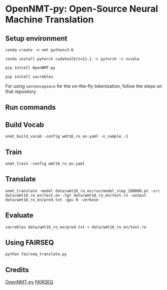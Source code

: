 # OpenNMT-py: Open-Source Neural Machine Translation

## Setup environment

```
conda create -n nmt python=3.6

conda install pytorch cudatoolkit=11.1 -c pytorch -c nvidia

pip install OpenNMT-py

pip install sacrebleu
```

For using `sentencepiece` for the on-the-fly tokenization, follow the steps on that repository


## Run commands


## Build Vocab
```
onmt_build_vocab -config wmt16_ro_en.yaml -n_sample -1
```

## Train
```
onmt_train -config wmt16_ro_en.yaml
```

## Translate
```
onmt_translate -model data/wmt16_ro_en/run/model_step_100000.pt -src data/wmt16_ro_en/test.en -tgt data/wmt16_ro_en/test.ro -output data/wmt16_ro_en/pred.txt -gpu 0 -verbose
```

## Evaluate
```
sacrebleu data/wmt16_ro_en/pred.txt < data/wmt16_ro_en/test.ro
```

## Using FAIRSEQ

```
python fairseq_translate.py
```

## Credits
[OpenNMT-py](https://github.com/OpenNMT/OpenNMT-py)
[FAIRSEQ](https://github.com/pytorch/fairseq)